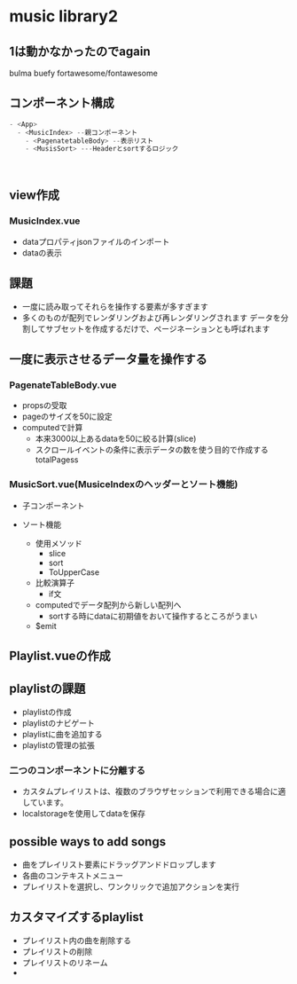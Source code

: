 # music library2

## 1は動かなかったのでagain

bulma
buefy
fortawesome/fontawesome

## コンポーネント構成

```js
- <App>
  - <MusicIndex> --親コンポーネント
    - <PagenatetableBody> --表示リスト
    - <MusisSort> ---Headerとsortするロジック
    
    
```

## view作成

### MusicIndex.vue

- dataプロパティjsonファイルのインポート
- dataの表示

## 課題

- 一度に読み取ってそれらを操作する要素が多すぎます
- 多くのものが配列でレンダリングおよび再レンダリングされます
データを分割してサブセットを作成するだけで、ページネーションとも呼ばれます

## 一度に表示させるデータ量を操作する

### PagenateTableBody.vue

- propsの受取
- pageのサイズを50に設定
- computedで計算
  - 本来3000以上あるdataを50に絞る計算(slice)
  - スクロールイベントの条件に表示データの数を使う目的で作成するtotalPagess

### MusicSort.vue(MusiceIndexのヘッダーとソート機能)

- 子コンポーネント
  
- ソート機能
  - 使用メソッド
    - slice
    - sort
    - ToUpperCase
  - 比較演算子
    - if文
  - computedでデータ配列から新しい配列へ
    - sortする時にdataに初期値をおいて操作するところがうまい
  - $emit

## Playlist.vueの作成

## playlistの課題

- playlistの作成
- playlistのナビゲート
- playlistに曲を追加する
- playlistの管理の拡張

### 二つのコンポーネントに分離する

- カスタムプレイリストは、複数のブラウザセッションで利用できる場合に適しています。
- localstorageを使用してdataを保存

## possible ways to add songs

- 曲をプレイリスト要素にドラッグアンドドロップします
- 各曲のコンテキストメニュー
- プレイリストを選択し、ワンクリックで追加アクションを実行

## カスタマイズするplaylist

- プレイリスト内の曲を削除する
- プレイリストの削除
- プレイリストのリネーム
- 
